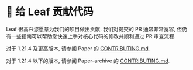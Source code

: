 # 🌿 给 Leaf 贡献代码

Leaf 很高兴您愿意为我们的项目做出贡献. 我们对提交的 PR 通常非常宽容, 但仍有一些指南可以帮助您快速上手对核心代码的修改并顺利通过 PR 审查流程.

对于 1.21.4 及更高版本, 请参阅 Paper 的 [CONTRIBUTING.md](https://github.com/PaperMC/Paper/blob/main/CONTRIBUTING.md).

对于 1.21.4 以下的版本, 请参阅 Paper-archive 的 [CONTRIBUTING.md](https://github.com/PaperMC/Paper-archive/blob/ver/1.21.1/CONTRIBUTING.md).
